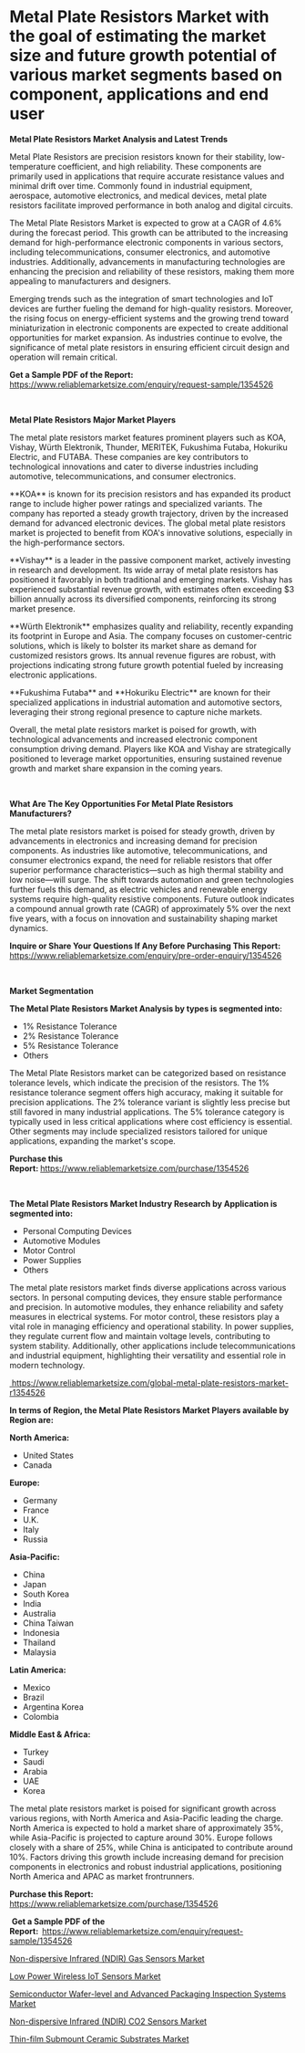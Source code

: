 <p><h1>Metal Plate Resistors Market with the goal of estimating the market size and future growth potential of various market segments based on component, applications and end user</h1></p><p><strong>Metal Plate Resistors Market Analysis and Latest Trends</strong></p>
<p><p>Metal Plate Resistors are precision resistors known for their stability, low-temperature coefficient, and high reliability. These components are primarily used in applications that require accurate resistance values and minimal drift over time. Commonly found in industrial equipment, aerospace, automotive electronics, and medical devices, metal plate resistors facilitate improved performance in both analog and digital circuits.</p><p>The Metal Plate Resistors Market is expected to grow at a CAGR of 4.6% during the forecast period. This growth can be attributed to the increasing demand for high-performance electronic components in various sectors, including telecommunications, consumer electronics, and automotive industries. Additionally, advancements in manufacturing technologies are enhancing the precision and reliability of these resistors, making them more appealing to manufacturers and designers.</p><p>Emerging trends such as the integration of smart technologies and IoT devices are further fueling the demand for high-quality resistors. Moreover, the rising focus on energy-efficient systems and the growing trend toward miniaturization in electronic components are expected to create additional opportunities for market expansion. As industries continue to evolve, the significance of metal plate resistors in ensuring efficient circuit design and operation will remain critical.</p></p>
<p><strong>Get a Sample PDF of the Report:&nbsp;</strong> <a href="https://www.reliablemarketsize.com/enquiry/request-sample/1354526?utm_campaign=1103&utm_medium=2&utm_source=Github&utm_content=ia&utm_term=07042025&utm_id=metal-plate-resistors">https://www.reliablemarketsize.com/enquiry/request-sample/1354526</a></p>
<p>&nbsp;</p>
<p><strong>Metal Plate Resistors Major Market Players</strong></p>
<p><p>The metal plate resistors market features prominent players such as KOA, Vishay, Würth Elektronik, Thunder, MERITEK, Fukushima Futaba, Hokuriku Electric, and FUTABA. These companies are key contributors to technological innovations and cater to diverse industries including automotive, telecommunications, and consumer electronics.</p><p>**KOA** is known for its precision resistors and has expanded its product range to include higher power ratings and specialized variants. The company has reported a steady growth trajectory, driven by the increased demand for advanced electronic devices. The global metal plate resistors market is projected to benefit from KOA's innovative solutions, especially in the high-performance sectors.</p><p>**Vishay** is a leader in the passive component market, actively investing in research and development. Its wide array of metal plate resistors has positioned it favorably in both traditional and emerging markets. Vishay has experienced substantial revenue growth, with estimates often exceeding $3 billion annually across its diversified components, reinforcing its strong market presence.</p><p>**Würth Elektronik** emphasizes quality and reliability, recently expanding its footprint in Europe and Asia. The company focuses on customer-centric solutions, which is likely to bolster its market share as demand for customized resistors grows. Its annual revenue figures are robust, with projections indicating strong future growth potential fueled by increasing electronic applications.</p><p>**Fukushima Futaba** and **Hokuriku Electric** are known for their specialized applications in industrial automation and automotive sectors, leveraging their strong regional presence to capture niche markets.</p><p>Overall, the metal plate resistors market is poised for growth, with technological advancements and increased electronic component consumption driving demand. Players like KOA and Vishay are strategically positioned to leverage market opportunities, ensuring sustained revenue growth and market share expansion in the coming years.</p></p>
<p>&nbsp;</p>
<p><strong>What Are The Key Opportunities For Metal Plate Resistors Manufacturers?</strong></p>
<p><p>The metal plate resistors market is poised for steady growth, driven by advancements in electronics and increasing demand for precision components. As industries like automotive, telecommunications, and consumer electronics expand, the need for reliable resistors that offer superior performance characteristics—such as high thermal stability and low noise—will surge. The shift towards automation and green technologies further fuels this demand, as electric vehicles and renewable energy systems require high-quality resistive components. Future outlook indicates a compound annual growth rate (CAGR) of approximately 5% over the next five years, with a focus on innovation and sustainability shaping market dynamics.</p></p>
<p><strong>Inquire or Share Your Questions If Any Before Purchasing This Report:</strong> <a href="https://www.reliablemarketsize.com/enquiry/pre-order-enquiry/1354526?utm_campaign=1103&utm_medium=2&utm_source=Github&utm_content=ia&utm_term=07042025&utm_id=metal-plate-resistors">https://www.reliablemarketsize.com/enquiry/pre-order-enquiry/1354526</a></p>
<p>&nbsp;</p>
<p><strong>Market Segmentation</strong></p>
<p><strong>The Metal Plate Resistors Market Analysis by types is segmented into:</strong></p>
<p><ul><li>1% Resistance Tolerance</li><li>2% Resistance Tolerance</li><li>5% Resistance Tolerance</li><li>Others</li></ul></p>
<p><p>The Metal Plate Resistors market can be categorized based on resistance tolerance levels, which indicate the precision of the resistors. The 1% resistance tolerance segment offers high accuracy, making it suitable for precision applications. The 2% tolerance variant is slightly less precise but still favored in many industrial applications. The 5% tolerance category is typically used in less critical applications where cost efficiency is essential. Other segments may include specialized resistors tailored for unique applications, expanding the market's scope.</p></p>
<p><strong>Purchase this Report:&nbsp;</strong><a href="https://www.reliablemarketsize.com/purchase/1354526?utm_campaign=1103&utm_medium=2&utm_source=Github&utm_content=ia&utm_term=07042025&utm_id=metal-plate-resistors">https://www.reliablemarketsize.com/purchase/1354526</a></p>
<p>&nbsp;</p>
<p><strong>The Metal Plate Resistors Market Industry Research by Application is segmented into:</strong></p>
<p><ul><li>Personal Computing Devices</li><li>Automotive Modules</li><li>Motor Control</li><li>Power Supplies</li><li>Others</li></ul></p>
<p><p>The metal plate resistors market finds diverse applications across various sectors. In personal computing devices, they ensure stable performance and precision. In automotive modules, they enhance reliability and safety measures in electrical systems. For motor control, these resistors play a vital role in managing efficiency and operational stability. In power supplies, they regulate current flow and maintain voltage levels, contributing to system stability. Additionally, other applications include telecommunications and industrial equipment, highlighting their versatility and essential role in modern technology.</p></p>
<p><a href="https://www.reliablemarketsize.com/global-metal-plate-resistors-market-r1354526?utm_campaign=1103&utm_medium=2&utm_source=Github&utm_content=ia&utm_term=07042025&utm_id=metal-plate-resistors">&nbsp;https://www.reliablemarketsize.com/global-metal-plate-resistors-market-r1354526</a></p>
<p><strong>In terms of Region, the Metal Plate Resistors Market Players available by Region are:</strong></p>
<p>
    <p> <strong> North America: </strong>
        <ul>
            <li>United States</li>
            <li>Canada</li>
        </ul>
        </p> 
    <p> <strong> Europe: </strong>
        <ul>
            <li>Germany</li>
            <li>France</li>
            <li>U.K.</li>
            <li>Italy</li>
            <li>Russia</li>
        </ul>
        </p> 
    <p> <strong> Asia-Pacific: </strong>
        <ul>
            <li>China</li>
            <li>Japan</li>
            <li>South Korea</li>
            <li>India</li>
            <li>Australia</li>
            <li>China Taiwan</li>
            <li>Indonesia</li>
            <li>Thailand</li>
            <li>Malaysia</li>
        </ul>
        </p> 
    <p> <strong> Latin America: </strong>
        <ul>
            <li>Mexico</li>
            <li>Brazil</li>
            <li>Argentina Korea</li>
            <li>Colombia</li>
        </ul>
        </p> 
    <p> <strong> Middle East & Africa: </strong>
        <ul>
            <li>Turkey</li>
            <li>Saudi</li>
            <li>Arabia</li>
            <li>UAE</li>
            <li>Korea</li>
        </ul>
    </p>
    </p>
<p><p>The metal plate resistors market is poised for significant growth across various regions, with North America and Asia-Pacific leading the charge. North America is expected to hold a market share of approximately 35%, while Asia-Pacific is projected to capture around 30%. Europe follows closely with a share of 25%, while China is anticipated to contribute around 10%. Factors driving this growth include increasing demand for precision components in electronics and robust industrial applications, positioning North America and APAC as market frontrunners.</p></p>
<p><strong>Purchase this Report: </strong><a href="https://www.reliablemarketsize.com/purchase/1354526?utm_campaign=1103&utm_medium=2&utm_source=Github&utm_content=ia&utm_term=07042025&utm_id=metal-plate-resistors">https://www.reliablemarketsize.com/purchase/1354526</a></p>
<p>&nbsp;<strong>Get a Sample PDF of the Report:&nbsp;&nbsp;</strong><a href="https://www.reliablemarketsize.com/enquiry/request-sample/1354526?utm_campaign=1103&utm_medium=2&utm_source=Github&utm_content=ia&utm_term=07042025&utm_id=metal-plate-resistors">https://www.reliablemarketsize.com/enquiry/request-sample/1354526</a></p>
<p><strong></strong></p>
<p><p><a href="https://github.com/lazloklitz2e/Market-Research-Report-List-1/blob/main/non-dispersive-infrared-ndir-gas-sensors-market.md?utm_campaign=1103&utm_medium=2&utm_source=Github&utm_content=ia&utm_term=07042025&utm_id=metal-plate-resistors">Non-dispersive Infrared (NDIR) Gas Sensors Market</a></p><p><a href="https://github.com/wycheelwayeu/Market-Research-Report-List-1/blob/main/low-power-wireless-iot-sensors-market.md?utm_campaign=1103&utm_medium=2&utm_source=Github&utm_content=ia&utm_term=07042025&utm_id=metal-plate-resistors">Low Power Wireless IoT Sensors Market</a></p><p><a href="https://github.com/onutsheinz/Market-Research-Report-List-1/blob/main/semiconductor-wafer-level-and-advanced-packaging-inspection-systems-market.md?utm_campaign=1103&utm_medium=2&utm_source=Github&utm_content=ia&utm_term=07042025&utm_id=metal-plate-resistors">Semiconductor Wafer-level and Advanced Packaging Inspection Systems Market</a></p><p><a href="https://github.com/rueffmuoloqw/Market-Research-Report-List-1/blob/main/non-dispersive-infrared-ndir-co2-sensors-market.md?utm_campaign=1103&utm_medium=2&utm_source=Github&utm_content=ia&utm_term=07042025&utm_id=metal-plate-resistors">Non-dispersive Infrared (NDIR) CO2 Sensors Market</a></p><p><a href="https://github.com/pezezlarue7h/Market-Research-Report-List-1/blob/main/thin-film-submount-ceramic-substrates-market.md?utm_campaign=1103&utm_medium=2&utm_source=Github&utm_content=ia&utm_term=07042025&utm_id=metal-plate-resistors">Thin-film Submount Ceramic Substrates Market</a></p></p>